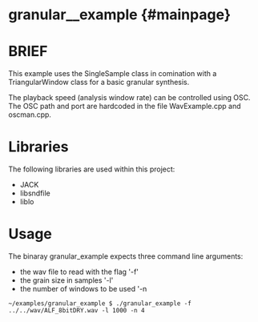 granular__example {#mainpage}
=======================

# BRIEF

This example uses the SingleSample
class in comination with a TriangularWindow
class for a basic granular synthesis.

The playback speed (analysis window rate) can be
controlled using OSC. The OSC path
and port are hardcoded in the file
WavExample.cpp and oscman.cpp.

# Libraries

The following libraries are used within this project:

* JACK
* libsndfile
* liblo

# Usage

The binaray granular_example expects three
command line arguments:

- the wav file to read with the flag '-f'
- the grain size in samples '-l'
- the number of windows to be used '-n

```console
~/examples/granular_example $ ./granular_example -f ../../wav/ALF_8bitDRY.wav -l 1000 -n 4 
```
